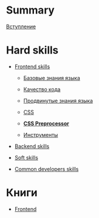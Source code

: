 # Summary
[Вступление](README.md)

# Hard skills
- [Frontend skills](frontend-skills/README.md)
  - [Базовые знания языка](frontend-skills/base-lang.md)
  - [Качество кода](frontend-skills/quality.md)
  - [Продвинутые знания языка](frontend-skills/advanced-lang.md)

  - [CSS](frontend-skills/CSS.md)
  - [**CSS Preprocessor**](frontend-skills/CSS-Preprocessor.md)

  - [Инструменты](frontend-skills/tools.md)

- [Backend skills]()
- [Soft skills]()
- [Common developers skills]()

# Книги
  - [Frontend](./frontend-books/Readme.md)
